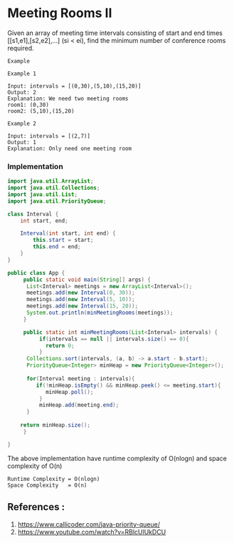 # Meeting Rooms II

Given an array of meeting time intervals consisting of start and end times [[s1,e1],[s2,e2],...] (si < ei), find the minimum number of conference rooms required.

```
Example

Example 1

Input: intervals = [(0,30),(5,10),(15,20)]
Output: 2
Explanation: We need two meeting rooms
room1: (0,30)
room2: (5,10),(15,20)

Example 2

Input: intervals = [(2,7)]
Output: 1
Explanation: Only need one meeting room
```

### Implementation

```java
import java.util.ArrayList;
import java.util.Collections;
import java.util.List;
import java.util.PriorityQueue;

class Interval {
	int start, end;

	Interval(int start, int end) {
		this.start = start;
		this.end = end;
	}
}

public class App {
     public static void main(String[] args) {
	  List<Interval> meetings = new ArrayList<Interval>();
	  meetings.add(new Interval(0, 30));
	  meetings.add(new Interval(5, 10));
	  meetings.add(new Interval(15, 20));
	  System.out.println(minMeetingRooms(meetings));
     }

     public static int minMeetingRooms(List<Interval> intervals) {
          if(intervals == null || intervals.size() == 0){
            return 0;
          }
	  Collections.sort(intervals, (a, b) -> a.start - b.start);
	  PriorityQueue<Integer> minHeap = new PriorityQueue<Integer>();
		
	  for(Interval meeting : intervals){
		 if(!minHeap.isEmpty() && minHeap.peek() <= meeting.start){
		    minHeap.poll();
		  }
	      minHeap.add(meeting.end);
	  }
        
	return minHeap.size();
     }

}

```

The above implementation have runtime complexity of O(nlogn) and space complexity of O(n)

```
Runtime Complexity = O(nlogn)
Space Complexity   = O(n)
```

## References :
1. https://www.callicoder.com/java-priority-queue/
2. https://www.youtube.com/watch?v=RBlcUlUkDCU
